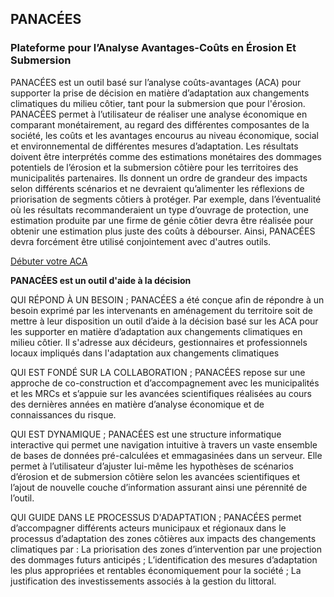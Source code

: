 ## PANACÉES 

### Plateforme pour l’Analyse Avantages-Coûts en Érosion Et Submersion 

PANACÉES est un outil basé sur l’analyse coûts-avantages (ACA) pour supporter la prise de décision en matière d’adaptation aux changements climatiques du milieu côtier, tant pour la submersion que pour l'érosion. PANACÉES permet à l’utilisateur de réaliser une analyse économique en comparant monétairement, au regard des différentes composantes de la société, les coûts et les avantages encourus au niveau économique, social et environnemental de différentes mesures d’adaptation. Les résultats doivent être interprétés comme des estimations monétaires des dommages potentiels de l’érosion et la submersion côtière pour les territoires des municipalités partenaires. Ils donnent un ordre de grandeur des impacts selon différents scénarios et ne devraient qu’alimenter les réflexions de priorisation de segments côtiers à protéger. Par exemple, dans l’éventualité où les résultats recommanderaient un type d’ouvrage de protection, une estimation produite par une firme de génie côtier devra être réalisée pour obtenir une estimation plus juste des coûts à débourser. Ainsi, PANACÉES devra forcément être utilisé conjointement avec d'autres outils. 

<a href="#/outil" class="btn btn-primary btn-lg">Débuter votre ACA</a>

**PANACÉES est un outil d'aide à la décision**
 
QUI RÉPOND À UN BESOIN ; PANACÉES a été conçue afin de répondre à un besoin exprimé par les intervenants en aménagement du territoire soit de mettre à leur disposition un outil d’aide à la décision basé sur les ACA pour les supporter en matière d’adaptation aux changements climatiques en milieu côtier. Il s'adresse aux décideurs, gestionnaires et professionnels locaux impliqués dans l'adaptation aux changements climatiques

QUI EST FONDÉ SUR LA COLLABORATION ; PANACÉES  repose sur une approche de co-construction et d’accompagnement avec les municipalités et les MRCs et s’appuie sur les avancées scientifiques réalisées au cours des dernières années en matière d’analyse économique et de connaissances du risque. 

QUI EST DYNAMIQUE ; PANACÉES est une structure informatique interactive qui permet une navigation intuitive à travers un vaste ensemble de bases de données pré-calculées et emmagasinées dans un serveur. Elle permet à l’utilisateur d’ajuster lui-même les hypothèses de scénarios d’érosion et de submersion côtière selon les avancées scientifiques et l’ajout de nouvelle couche d’information assurant ainsi une pérennité de l’outil.

QUI GUIDE DANS LE PROCESSUS D'ADAPTATION ; PANACÉES permet d’accompagner différents acteurs municipaux et régionaux dans le processus d’adaptation des zones côtières aux impacts des changements climatiques par :
La priorisation des zones d’intervention par une projection des dommages futurs anticipés ; 
L’identification des mesures d’adaptation les plus appropriées et rentables économiquement pour la société ;
La justification des investissements associés à la gestion du littoral.

